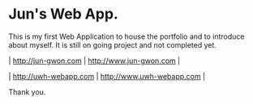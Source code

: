 # Jun's Web App.

This is my first Web Application to house the portfolio and to introduce about myself. It is still on going project and not completed yet.

| http://jun-gwon.com   | http://www.jun-gwon.com |

| http://uwh-webapp.com | http://www.uwh-webapp.com |

Thank you.